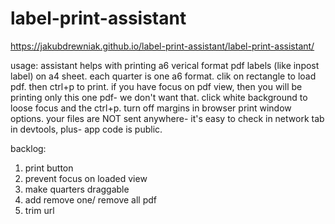 # label-print-assistant

https://jakubdrewniak.github.io/label-print-assistant/label-print-assistant/

usage: 
assistant helps with printing a6 verical format pdf labels (like inpost label) on a4 sheet.
each quarter is one a6 format. clik on rectangle to load pdf. then ctrl+p to print.
if you have focus on pdf view, then you will be printing only this one pdf- we don't want that.
click white background to loose focus and the ctrl+p. turn off margins in browser print window options.
your files are NOT sent anywhere- it's easy to check in network tab in devtools, plus- app code is public.

backlog:
1. print button
2. prevent focus on loaded view
3. make quarters draggable
4. add remove one/ remove all pdf
5. trim url 
